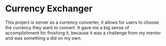 # Currency Exchanger

This project is server as a currency converter, it allows for users to choose the currency they want to convert. It gave me a big sense of accomplishment for finishing it, because it was a challenge from my mentor and was something a did on my own.
